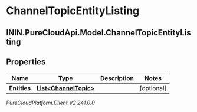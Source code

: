 # ChannelTopicEntityListing

## ININ.PureCloudApi.Model.ChannelTopicEntityListing

## Properties

|Name | Type | Description | Notes|
|------------ | ------------- | ------------- | -------------|
| **Entities** | [**List&lt;ChannelTopic&gt;**](ChannelTopic) |  | [optional] |



_PureCloudPlatform.Client.V2 241.0.0_
